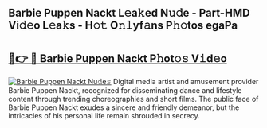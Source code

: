 ## Barbie Puppen Nackt L𝚎a𝚔ed N𝚞𝚍e - Part-HMD Vi𝚍𝚎o L𝚎a𝚔s - H𝚘𝚝 O𝚗𝚕yf𝚊ns P𝚑𝚘tos egaPa

# <h2><a href="http://kfdb788.oniu.top/?m=Barbie+Puppen+Nackt">🔗👉 🔴 Barbie Puppen Nackt P𝚑ot𝚘𝚜 V𝚒d𝚎o</a></h2>

[![Barbie Puppen Nackt Nu𝚍e𝚜](https://i.imgur.com/0qMVB7G.gif)](http://kfdb788.oniu.top/?m=Barbie+Puppen+Nackt)
Digital media artist and amusement provider Barbie Puppen Nackt, recognized for disseminating dance and lifestyle content through trending choreographies and short films. The public face of Barbie Puppen Nackt exudes a sincere and friendly demeanor, but the intricacies of his personal life remain shrouded in secrecy.  
